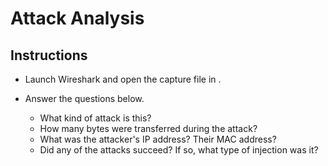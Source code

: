 # Attack Analysis

## Instructions
- Launch Wireshark and open the capture file in []().

- Answer the questions below.
  - What kind of attack is this?
  - How many bytes were transferred during the attack?
  - What was the attacker's IP address? Their MAC address?
  - Did any of the attacks succeed? If so, what type of injection was it? 
